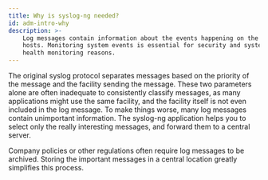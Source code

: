 ```yaml
---
title: Why is syslog-ng needed?
id: adm-intro-why
description: >-
    Log messages contain information about the events happening on the
    hosts. Monitoring system events is essential for security and system
    health monitoring reasons.
---
```


The original syslog protocol separates messages based on the priority of
the message and the facility sending the message. These two parameters
alone are often inadequate to consistently classify messages, as many
applications might use the same facility, and the facility itself is not
even included in the log message. To make things worse, many log
messages contain unimportant information. The syslog-ng application
helps you to select only the really interesting messages, and forward
them to a central server.

Company policies or other regulations often require log messages to be
archived. Storing the important messages in a central location greatly
simplifies this process.
